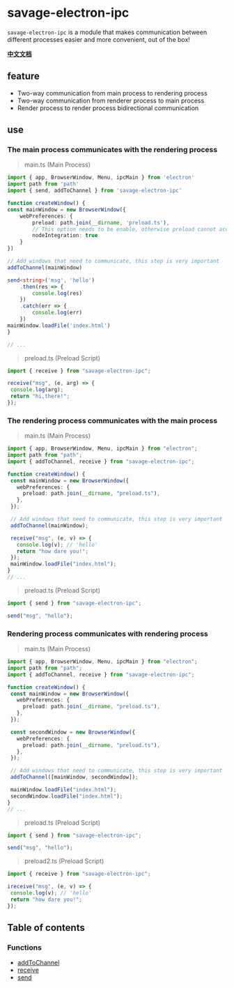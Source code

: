 # savage-electron-ipc

`savage-electron-ipc` is a module that makes communication between different processes easier and more convenient, out of the box!

**[中文文档](https://github.com/savage181855/npm-electron-ipc/blob/main/readme_zh.md)**

## feature

- Two-way communication from main process to rendering process
- Two-way communication from renderer process to main process
- Render process to render process bidirectional communication

## use

### The main process communicates with the rendering process

> main.ts (Main Process)

```typescript
import { app, BrowserWindow, Menu, ipcMain } from 'electron'
import path from 'path'
import { send, addToChannel } from 'savage-electron-ipc'

function createWindow() {
const mainWindow = new BrowserWindow({
	webPreferences: {
		preload: path.join(__dirname, 'preload.ts'),
		// This option needs to be enable, otherwise preload cannot access the node module
		nodeIntegration: true
	}
})

// Add windows that need to communicate, this step is very important
addToChannel(mainWindow)

send<string>('msg', 'hello')
	.then(res => {
		console.log(res)
	})
	.catch(err => {
		console.log(err)
	})
mainWindow.loadFile('index.html')
}

// ...
```

> preload.ts (Preload Script)

```typescript
import { receive } from "savage-electron-ipc";

receive("msg", (e, arg) => {
 console.log(arg);
 return "hi,there!";
});
```

### The rendering process communicates with the main process

> main.ts (Main Process)

```typescript
import { app, BrowserWindow, Menu, ipcMain } from "electron";
import path from "path";
import { addToChannel, receive } from "savage-electron-ipc";

function createWindow() {
 const mainWindow = new BrowserWindow({
   webPreferences: {
     preload: path.join(__dirname, "preload.ts"),
   },
 });

 // Add windows that need to communicate, this step is very important
 addToChannel(mainWindow);

 receive("msg", (e, v) => {
   console.log(v); // 'hello'
   return "how dare you!";
 });
 mainWindow.loadFile("index.html");
}
// ...
```

> preload.ts (Preload Script)

```typescript
import { send } from "savage-electron-ipc";

send("msg", "hello");
```

### Rendering process communicates with rendering process

> main.ts (Main Process)

```typescript
import { app, BrowserWindow, Menu, ipcMain } from "electron";
import path from "path";
import { addToChannel, receive } from "savage-electron-ipc";

function createWindow() {
 const mainWindow = new BrowserWindow({
   webPreferences: {
     preload: path.join(__dirname, "preload.ts"),
   },
 });

 const secondWindow = new BrowserWindow({
   webPreferences: {
     preload: path.join(__dirname, "preload.ts"),
   },
 });

 // Add windows that need to communicate, this step is very important
 addToChannel([mainWindow, secondWindow]);

 mainWindow.loadFile("index.html");
 secondWindow.loadFile("index.html");
}
// ...
```

> preload.ts (Preload Script)

```typescript
import { send } from "savage-electron-ipc";

send("msg", "hello");
```

> preload2.ts (Preload Script)

```typescript
import { receive } from "savage-electron-ipc";

ireceive("msg", (e, v) => {
 console.log(v); // 'hello'
 return "how dare you!";
});
```

## Table of contents

### Functions

- [addToChannel](functions/addToChannel.md)
- [receive](functions/receive.md)
- [send](functions/send.md)
